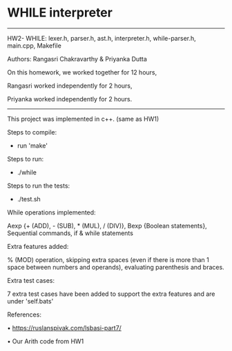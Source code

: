 # WHILE interpreter

-------------------------------------------------------------------
HW2- WHILE: lexer.h, parser.h, ast.h, interpreter.h, while-parser.h, main.cpp, Makefile

Authors: Rangasri Chakravarthy & Priyanka Dutta

On this homework, we worked together for 12 hours,

Rangasri worked independently for 2 hours,

Priyanka worked independently for 2 hours.


--------------------------------------------------------------------
This project was implemented in c++. (same as HW1)

Steps to compile:
- run 'make'

Steps to run:
- ./while

Steps to run the tests:
- ./test.sh

While operations implemented:

Aexp {+ (ADD), - (SUB), * (MUL), / (DIV)}, Bexp {Boolean statements}, Sequential commands, if & while statements

Extra features added:

% (MOD) operation, skipping extra spaces (even if there is more than 1 space between numbers and operands), evaluating parenthesis and braces.

Extra test cases:

7 extra test cases have been added to support the extra features and are under 'self.bats'


References:

•  https://ruslanspivak.com/lsbasi-part7/

•  Our Arith code from HW1

